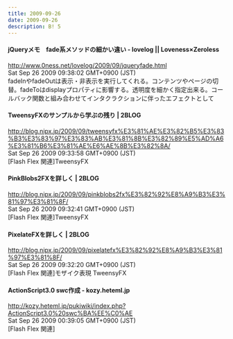 ```yaml
---
title: 2009-09-26
date: 2009-09-26
description: B! 5
---
```


#### jQueryメモ　fade系メソッドの細かい違い - lovelog || Loveness×Zeroless
http://www.0ness.net/lovelog/2009/09/jqueryfade.html<br>
Sat Sep 26 2009 09:38:02 GMT+0900 (JST)<br>
fadeInやfadeOutは表示・非表示を実行してくれる。コンテンツやページの切替。fadeToはdisplayプロパティに影響する。透明度を細かく指定出来る。コールバック関数と組み合わせてインタクラクションに伴ったエフェクトとして


#### TweensyFXのサンプルから学ぶの残り | 2BLOG
http://blog.nipx.jp/2009/09/tweensyfx%E3%81%AE%E3%82%B5%E3%83%B3%E3%83%97%E3%83%AB%E3%81%8B%E3%82%89%E5%AD%A6%E3%81%B6%E3%81%AE%E6%AE%8B%E3%82%8A/<br>
Sat Sep 26 2009 09:33:58 GMT+0900 (JST)<br>
[Flash Flex 関連]TweensyFX


#### PinkBlobs2FXを詳しく | 2BLOG
http://blog.nipx.jp/2009/09/pinkblobs2fx%E3%82%92%E8%A9%B3%E3%81%97%E3%81%8F/<br>
Sat Sep 26 2009 09:32:41 GMT+0900 (JST)<br>
[Flash Flex 関連]TweensyFX


#### PixelateFXを詳しく | 2BLOG
http://blog.nipx.jp/2009/09/pixelatefx%E3%82%92%E8%A9%B3%E3%81%97%E3%81%8F/<br>
Sat Sep 26 2009 09:32:20 GMT+0900 (JST)<br>
[Flash Flex 関連]モザイク表現 TweensyFX


#### ActionScript3.0 swc作成 - kozy.heteml.jp
http://kozy.heteml.jp/pukiwiki/index.php?ActionScript3.0%20swc%BA%EE%C0%AE<br>
Sat Sep 26 2009 00:39:05 GMT+0900 (JST)<br>
[Flash Flex 関連]


